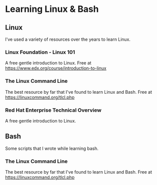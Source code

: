 # Learning Linux & Bash

## Linux

I've used a variety of resources over the years to learn Linux.

### Linux Foundation - Linux 101

A free gentle introduction to Linux. Free at https://www.edx.org/course/introduction-to-linux

### The Linux Command Line

The best resource by far that I've found to learn Linux and Bash. Free at https://linuxcommand.org/tlcl.php

### Red Hat Enterprise Technical Overview

A free gentle introduction to Linux.

## Bash

Some scripts that I wrote while learning bash.

### The Linux Command Line

The best resource by far that I've found to learn Linux and Bash. Free at https://linuxcommand.org/tlcl.php

